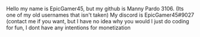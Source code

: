 Hello my name is EpicGamer45, but my github is Manny Pardo 3106. (Its one of my old usernames that isn't taken)
My discord is EpicGamer45#9027 (contact me if you want, but I have no idea why you would
I just do coding for fun, I dont have any intentions for monetization
